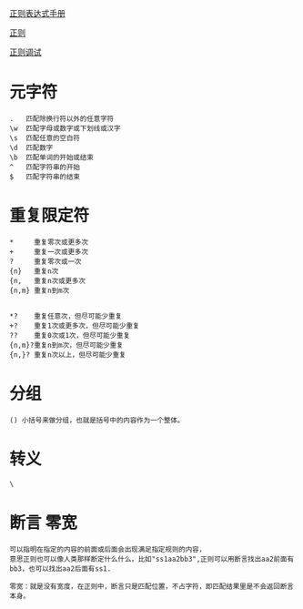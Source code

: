 

[]()
[正则表达式手册](http://www.zjmainstay.cn/regexp-one)

[正则](http://tool.oschina.net/uploads/apidocs/jquery/regexp.html)

[正则调试](https://regex101.com/)

# 元字符
    .	匹配除换行符以外的任意字符
    \w	匹配字母或数字或下划线或汉字
    \s	匹配任意的空白符
    \d	匹配数字
    \b	匹配单词的开始或结束
    ^	匹配字符串的开始
    $	匹配字符串的结束

# 重复限定符
    *	  重复零次或更多次
    +	  重复一次或更多次
    ?	  重复零次或一次
    {n}	  重复n次
    {n,   重复n次或更多次
    {n,m} 重复n到m次


    *?	  重复任意次，但尽可能少重复
    +?	  重复1次或更多次，但尽可能少重复
    ??    重复0次或1次，但尽可能少重复
    {n,m}?重复n到m次，但尽可能少重复
    {n,}? 重复n次以上，但尽可能少重复

# 分组
    () 小括号来做分组，也就是括号中的内容作为一个整体。

# 转义     
    \ 

# 断言 零宽
    可以指明在指定的内容的前面或后面会出现满足指定规则的内容，
    意思正则也可以像人类那样断定什么什么，比如"ss1aa2bb3",正则可以用断言找出aa2前面有bb3，也可以找出aa2后面有ss1.

    零宽：就是没有宽度，在正则中，断言只是匹配位置，不占字符，即匹配结果里是不会返回断言本身。    
